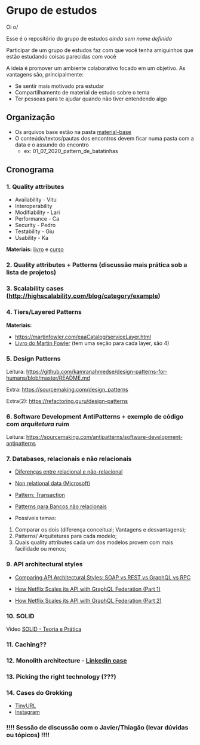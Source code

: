 # Grupo de estudos

Oi o/

Esse é o repositório do grupo de estudos _ainda sem nome definido_

Participar de um grupo de estudos faz com que você tenha amiguinhos que estão estudando coisas parecidas com você

A ideia é promover um ambiente colaborativo focado em um objetivo. As vantagens são, principalmente:
* Se sentir mais motivado pra estudar
* Compartilhamento de material de estudo sobre o tema
* Ter pessoas para te ajudar quando não tiver entendendo algo

## Organização

* Os arquivos base estão na pasta [material-base](./material-base)
* O conteúdo/textos/pautas dos encontros devem ficar numa pasta com a data e o assundo do encontro
  * ex: 01_07_2020_pattern_de_batatinhas

## Cronograma

### 1. Quality attributes

* Availability - Vitu
* Interoperability
* Modifiability - Lari
* Performance - Ca
* Security - Pedro
* Testability - Giu
* Usability - Ka

**Materiais:** [livro](./material-base/software-architecture-in-practice-3rd.pdf) e [curso](https://www.coursera.org/lecture/software-architecture/3-3-2-analyzing-and-evaluating-an-architecture-uEtkN)

### 2. Quality attributes + Patterns (discussão mais prática sob a lista de projetos)

### 3. Scalability cases (http://highscalability.com/blog/category/example)

### 4. Tiers/Layered Patterns

**Materiais:**

* https://martinfowler.com/eaaCatalog/serviceLayer.html
* [Livro do Martin Fowler](./material-base/software-architecture-patterns.pdf) (tem uma seção para cada layer, são 4)

### 5. Design Patterns

Leitura: https://github.com/kamranahmedse/design-patterns-for-humans/blob/master/README.md

Extra: https://sourcemaking.com/design_patterns

Extra(2): https://refactoring.guru/design-patterns

### 6. Software Development AntiPatterns + exemplo de código com *arquitetura* ruim

Leitura: https://sourcemaking.com/antipatterns/software-development-antipatterns

### 7. Databases, relacionais e não relacionais
* [Diferenças entre relacional e não-relacional](https://medium.com/@zhenwu93/relational-vs-non-relational-databases-8336870da8bc)

* [Non relational data (Microsoft)](https://docs.microsoft.com/en-us/azure/architecture/data-guide/big-data/non-relational-data)
* [Pattern: Transaction](https://www.tonymarston.net/php-mysql/transaction-patterns.html#transaction.pattern)
* [Patterns para Bancos não relacionais](https://www.geeksforgeeks.org/nosql-data-architecture-patterns/)
* Possíveis temas: 
1. Comparar os dois (diferença conceitual; Vantagens e desvantagens);
2. Patterns/ Arquiteturas para cada modelo;
3. Quais quality attributes cada um dos modelos provem com mais facilidade ou menos;

### 9. API architectural styles
* [Comparing API Architectural Styles: SOAP vs REST vs GraphQL vs RPC](https://levelup.gitconnected.com/comparing-api-architectural-styles-soap-vs-rest-vs-graphql-vs-rpc-84a3720adefa)


* [How Netflix Scales its API with GraphQL Federation (Part 1)](https://netflixtechblog.com/how-netflix-scales-its-api-with-graphql-federation-part-1-ae3557c187e2)
* [How Netflix Scales its API with GraphQL Federation (Part 2)](https://netflixtechblog.com/how-netflix-scales-its-api-with-graphql-federation-part-2-bbe71aaec44a)

### 10. SOLID

Vídeo [SOLID - Teoria e Prática](https://www.youtube.com/watch?v=Q2QdkiX6p_Y&amp=&t=7s)

### 11. Caching??

### 12. Monolith architecture - [Linkedin case](https://engineering.linkedin.com/architecture/brief-history-scaling-linkedin)

### 13. Picking the right technology (???)

### 14. Cases do Grokking

* [TinyURL](https://www.educative.io/courses/grokking-the-system-design-interview/m2ygV4E81AR)
* [Instagram](https://www.educative.io/courses/grokking-the-system-design-interview/m2yDVZnQ8lG)

### !!!! Sessão de discussão com o Javier/Thiagão (levar dúvidas ou tópicos) !!!!
